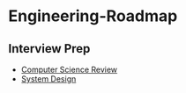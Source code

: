 # Engineering-Roadmap

## Interview Prep

* [Computer Science Review](https://github.com/unboagable/engineering-roadmap/blob/master/Computer%20Science%20Review/Notes/Computer%20Science%20Review.md)
* [System Design](https://github.com/checkcheckzz/system-design-interview?fbclid=IwAR1e33bpS2JO-ELM8XUfxbkjfM18pkK7fZUq-42qXLIkMnG0qXrBPo5n5AI)
